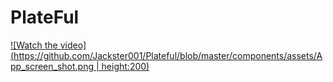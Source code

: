 # PlateFul

[![Watch the video](https://github.com/Jackster001/Plateful/blob/master/components/assets/App_screen_shot.png | height:200)](https://youtu.be/faKYcwgEL3M)
